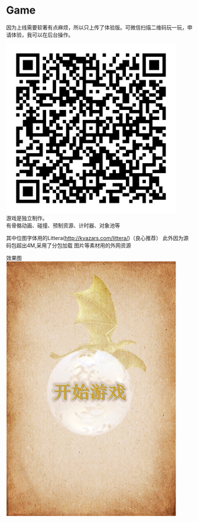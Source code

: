 # Game
因为上线需要软著有点麻烦，所以只上传了体验版。可微信扫描二维码玩一玩，申请体验，我可以在后台操作。

![photo](https://github.com/KaryKim/Game/blob/master/game.jpg)      
游戏是独立制作。     
有骨骼动画、碰撞、预制资源、计时器、对象池等   

其中位图字体用的Littera(http://kvazars.com/littera/)（良心推荐）
此外因为源码包超出4M,采用了分包加载
图片等素材用的外网资源      


效果图
![photo](https://github.com/KaryKim/Game/blob/master/beijing.png)
